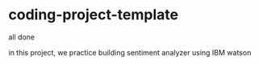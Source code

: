 # coding-project-template
all done

in this project, we practice building sentiment analyzer using IBM watson